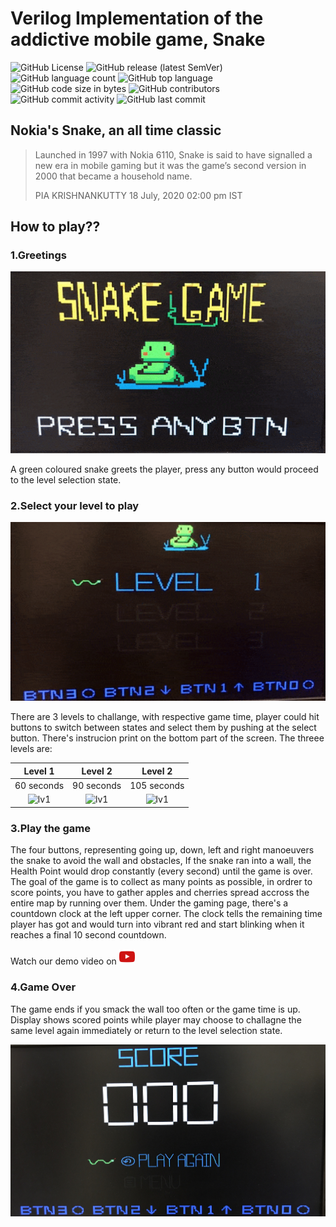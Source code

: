 # Verilog Implementation of the addictive mobile game, Snake

<img alt="GitHub License" src="https://img.shields.io/github/license/hankshyu/SnakeGame?color=orange&logo=github"> <img alt="GitHub release (latest SemVer)" src="https://img.shields.io/github/v/release/hankshyu/SnakeGame?color=orange&logo=github"> <img alt="GitHub language count" src="https://img.shields.io/github/languages/count/hankshyu/SnakeGame"> <img alt="GitHub top language" src="https://img.shields.io/github/languages/top/hankshyu/SnakeGame"> <img alt="GitHub code size in bytes" src="https://img.shields.io/github/languages/code-size/hankshyu/SnakeGame"> <img alt="GitHub contributors" src="https://img.shields.io/github/contributors/hankshyu/SnakeGame?logo=git&color=green"> <img alt="GitHub commit activity" src="https://img.shields.io/github/commit-activity/y/hankshyu/SnakeGame?logo=git&color=green">  <img alt="GitHub last commit" src="https://img.shields.io/github/last-commit/hankshyu/SnakeGame?logo=git&color=green">




## Nokia's Snake, an all time classic

> Launched in 1997 with Nokia 6110, Snake is said to have signalled a new era in mobile gaming but it was the game’s second version in 2000 that became a household name. 
> 
> PIA KRISHNANKUTTY 18 July, 2020 02:00 pm IST



## How to play??

### 1.Greetings

<p align="center">
  <img src="docs/welcome_gif.gif" alt="welcome_gif" width="550"> 
</p>

A green coloured snake greets the player, press any button would proceed to the level selection state.

### 2.Select your level to play

<p align="center">
  <img src="docs/select_gif.gif" alt="welcome_gif" width="550"> 
</p>

There are 3 levels to challange, with respective game time, player could hit buttons to switch between states and select them by pushing at the  select button. There's instrucion print on the bottom part of the screen. The threee levels are: 

|  Level 1   | Level 2  | Level 2  |
|:----:|:----:|:----:|
|60 seconds| 90 seconds| 105 seconds|
|![lv1](docs/lv1.png)  |![lv1](docs/lv2.png) |![lv1](docs/lv3.png) |


### 3.Play the game

The four buttons, representing going up, down, left and right manoeuvers the snake to avoid the wall and obstacles, If the snake ran into a wall, the Health Point would drop constantly (every second) until the game is over. The goal of the game is to collect as many points as possible, in ordrer to score points, you have to gather apples and cherries spread accross the entire map by running over them. Under the gaming page, there's a countdown clock at the left upper corner. The clock tells the remaining time player has got and would turn into vibrant red and start blinking when it reaches a final 10 second countdown.


Watch our demo video on <a href="https://www.youtube.com/watch?v=i1zptkf-Fc0&list=PLOxWswkzVO8c3qGFNfc3bdy-NcbLJj4Fx">
  <img src="docs/youtube_icon.png" alt="yt" width="25">
</a>

### 4.Game Over

The game ends if you smack the wall too often or the game time is up. Display shows scored points while player may choose to challagne the same level again immediately or return to the level selection state.

<p align="center">
<img src="docs/score.JPG" alt="score" width="550">
</p>

